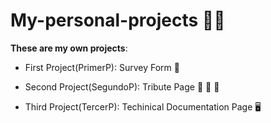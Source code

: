 # My-personal-projects :man_technologist:

**These are my own projects**:

+ First Project(PrimerP): Survey Form :bookmark_tabs:

+ Second Project(SegundoP): Tribute Page :standing_person: :standing_person: :standing_person:

+ Third Project(TercerP): Techinical Documentation Page :desktop_computer:


